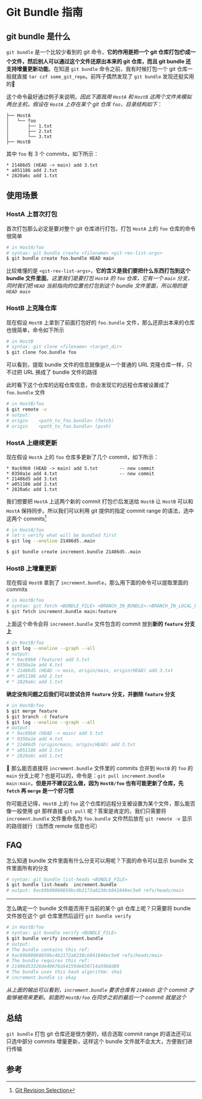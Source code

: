 # Git Bundle 指南


## git bundle 是什么
`git bundle` 是一个比较少看到的 git 命令，**它的作用是把一个 git 仓库打包📦成一个文件，然后别人可以通过这个文件还原出本来的 git 仓库，而且 git bundle 还支持增量更新功能**。在知道 `git bundle` 命令之前，我有时候打包一个 git 仓库一般就直接 `tar czf some_git_repo`。前阵子偶然发现了 `git bundle` 发现还挺实用的🍻

这个命令最好通过例子来说明，*因此下面我用 `HostA` 和 `HostB` 这两个文件夹模拟两台主机，假设在 `HostA` 上存在某个 git 仓库 `foo`，目录结构如下*：

```
├── HostA
│   └── foo
│       ├── 1.txt
│       ├── 2.txt
│       └── 3.txt
├── HostB
```

其中 `foo` 有 3 个 commits，如下所示：
```
* 21486d5 (HEAD -> main) add 3.txt
* a051186 add 2.txt
* 2820a6c add 1.txt
```
## 使用场景
### HostA 上首次打包

首次打包那么必定是要对整个 git 仓库进行打包，打包 `HostA` 上的 `foo` 仓库的命令很简单
```sh
# in HostA/foo
# syntax: git bundle create <filename> <git-rev-list-args>
$ git bundle create foo.bundle HEAD main
```
比较难懂的是 `<git-rev-list-args>`，**它的含义是我们要把什么东西打包到这个 bundle 文件里面**。*这里我们是要打包 `HostA` 的 `foo` 仓库，它有一个 `main` 分支，同时我们把 `HEAD` 当前指向的位置也打包到这个 bundle 文件里面，所以用的是 `HEAD main`*

### HostB 上克隆仓库

现在假设 `HostB` 上拿到了前面打包好的 `foo.bundle` 文件，那么还原出本来的仓库也很简单，命令如下所示
```sh
# in HostB
# syntax: git clone <filename> <target_dir>
$ git clone foo.bundle foo
```

可以看到，提取 bundle 文件的信息就像是从一个普通的 URL 克隆仓库一样，只不过把 URL 换成了 bundle 文件的路径

此时看下这个仓库的远程仓库信息，你会发现它的远程仓库被设置成了 `foo.bundle` 文件
```sh
# in HostB/foo
$ git remote -v
# output:
# origin	<path_to_foo.bundle> (fetch)
# origin	<path_to_foo.bundle> (push)
```

### HostA 上继续更新
现在假设 `HostA` 上的 `foo` 仓库多更新了几个 commit，如下所示：
```
* 9ac69b0 (HEAD -> main) add 5.txt        -- new commit
* 0350a1e add 4.txt                       -- new commit
* 21486d5 add 3.txt
* a051186 add 2.txt
* 2820a6c add 1.txt
```
我们想要把 `HostA` 上这两个新的 commit 打包📦后发送给 `HostB` 让 `HostB` 可以和 `HostA` 保持同步。所以我们可以利用 git 提供的指定 commit range 的语法，选中这两个 commits[^1]
```sh
# in HostA/foo
# let's verify what will be bundled first
$ git log --oneline 21486d5..main

$ git bundle create increment.bundle 21486d5..main
```

### HostB 上增量更新

现在假设 `HostB` 拿到了 `increment.bundle`，那么用下面的命令可以提取里面的 commits
```sh
# in HostB/foo
# syntax: git fetch <BUNDLE_FILE> <BRANCH_IN_BUNDLE>:<BRANCH_IN_LOCAL_REPO>
$ git fetch increment.bundle main:feature
```
上面这个命令会将 `increment.bundle` 文件包含的 commit 放到**新的 `feature` 分支上**

```sh
# in HostB/foo
$ git log --oneline --graph --all
# output:
# * 9ac69b0 (feature) add 5.txt
# * 0350a1e add 4.txt
# * 21486d5 (HEAD -> main, origin/main, origin/HEAD) add 3.txt
# * a051186 add 2.txt
# * 2820a6c add 1.txt
```

**确定没有问题之后我们可以尝试合并 `feature` 分支，并删除 `feature` 分支**
```sh
# in HostB/foo
$ git merge feature
$ git branch -d feature
$ git log --oneline --graph --all
# output:
# * 9ac69b0 (HEAD -> main) add 5.txt
# * 0350a1e add 4.txt
# * 21486d5 (origin/main, origin/HEAD) add 3.txt
# * a051186 add 2.txt
# * 2820a6c add 1.txt
```

🤔️ 那么能否直接将 `increment.bundle` 文件里的 commits 合并到 `HostB` 的 `foo` 的 `main` 分支上呢？也是可以的，命令是：`git pull increment.bundle main:main`，**但是并不建议这么做，因为 `HostB/foo` 也有可能更新了仓库，先 `fetch` 再 `merge` 是一个好习惯**

你可能还记得，`HostB` 上的 `foo` 这个仓库的远程分支被设置为某个文件，那么能否像一般使用 git 那样直接 `git pull` 呢？答案是肯定的，我们只需要将 `increment.bundle` 文件重命名为 `foo.bundle` 文件然后放在 `git remote -v` 显示的路径就行（当然改 remote 信息也可）
## FAQ
怎么知道 bundle 文件里面有什么分支可以用呢？下面的命令可以显示 bundle 文件里面所有的分支
```sh
# syntax: git bundle list-heads <BUNDLE_FILE>
$ git bundle list-heads  increment.bundle
# output: 9ac69b08060859bc4b2172a8238cb841846ec5e0 refs/heads/main
```

---

怎么确定一个 bundle 文件能否用于当前的某个 git 仓库上呢？只需要将 bundle 文件放在这个 git 仓库里然后运行 `git bundle verify`
```sh
# in HostB/foo
# syntax: git bundle verify <BUNDLE_FILE>
$ git bundle verify increment.bundle
# output:
# The bundle contains this ref:
# 9ac69b08060859bc4b2172a8238cb841846ec5e0 refs/heads/main
# The bundle requires this ref:
# 21486d53326de40678a54159de656714a59b8d09
# The bundle uses this hash algorithm: sha1
# increment.bundle is okay
```

*从上面的输出可以看到，`increment.bundle` 要求仓库有 `21486d5` 这个 commit 才能够被用来更新。前面的 `HostB/foo` 在同步之前的最后一个 commit 就是这个*
## 总结

`git bundle` 打包 git 仓库还是很方便的，结合选取 commit range 的语法还可以只选中部分 commits 增量更新，这样这个 bundle 文件就不会太大，方便我们进行传输

## 参考

[^1]: [Git Revision Selection](https://git-scm.com/book/en/v2/Git-Tools-Revision-Selection)



